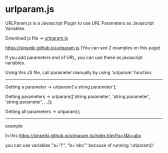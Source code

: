 # urlparam.js
URLParam.js is a Javascript Plugin to use URL Parameters as Javascript Variables.

Download js file → <a id="raw-url" href="https://sinseiki.github.io/urlparam.js/urlparam.js" download target="_blank">urlparam.js</a>


https://sinseiki.github.io/urlparam.js
(You can see 2 examples on this page)

If you add parameters end of URL, you can use these as javascript variables.

Using this JS file, call parameter manually by using 'urlparam' function.

<hr>

Getting a parameter → urlparam('a string parameter');

Getting parameters → urlparam(['string parameter', 'string parameter', 'string parameter', ...]);

Getting all parameters → urlparam();


<hr>
example

In this https://sinseiki.github.io/urlparam.js/index.html?a=1&b=abc

you can use variables "a='1'", "b='abc'" because of running 'urlparam()'
